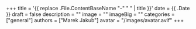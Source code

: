 +++
title = '{{ replace .File.ContentBaseName "-" " " | title }}'
date = {{ .Date }}
draft = false
description = ""
image = ""
imageBig = ""
categories = ["general"]
authors = ["Marek Jakub"]
avatar = "/images/avatar.avif"
+++
